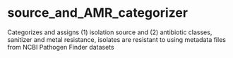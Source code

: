 # source_and_AMR_categorizer
Categorizes and assigns (1) isolation source and (2) antibiotic classes, sanitizer and metal resistance, isolates are resistant to using metadata files from NCBI Pathogen Finder datasets
